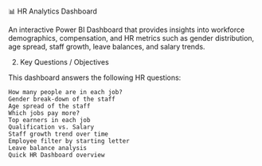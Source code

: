 📊 HR Analytics Dashboard

An interactive Power BI Dashboard that provides insights into workforce demographics, compensation, and HR metrics such as gender distribution, age spread, staff growth, leave balances, and salary trends.


2. Key Questions / Objectives

This dashboard answers the following HR questions:

    How many people are in each job?
    Gender break-down of the staff
    Age spread of the staff
    Which jobs pay more?
    Top earners in each job
    Qualification vs. Salary
    Staff growth trend over time
    Employee filter by starting letter
    Leave balance analysis
    Quick HR Dashboard overview
